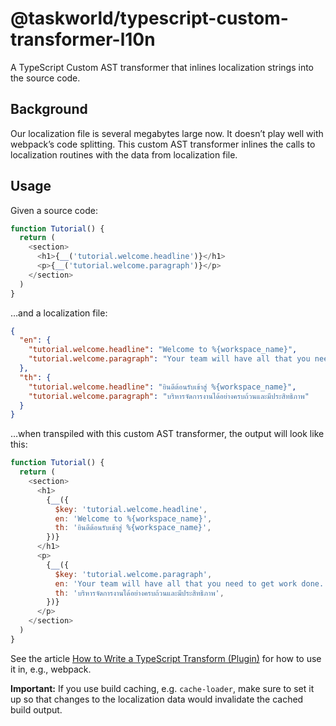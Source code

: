 # @taskworld/typescript-custom-transformer-l10n

A TypeScript Custom AST transformer that inlines localization strings into the source code.

## Background

Our localization file is several megabytes large now.
It doesn’t play well with webpack’s code splitting.
This custom AST transformer inlines the calls to localization routines with the data from localization file.

## Usage

Given a source code:

```js
function Tutorial() {
  return (
    <section>
      <h1>{__('tutorial.welcome.headline')}</h1>
      <p>{__('tutorial.welcome.paragraph')}</p>
    </section>
  )
}
```

…and a localization file:

```json
{
  "en": {
    "tutorial.welcome.headline": "Welcome to %{workspace_name}",
    "tutorial.welcome.paragraph": "Your team will have all that you need to get work done."
  },
  "th": {
    "tutorial.welcome.headline": "ยินดีต้อนรับเข้าสู่ %{workspace_name}",
    "tutorial.welcome.paragraph": "บริหารจัดการงานได้อย่างครบถ้วนและมีประสิทธิภาพ"
  }
}
```

…when transpiled with this custom AST transformer, the output will look like this:

```js
function Tutorial() {
  return (
    <section>
      <h1>
        {__({
          $key: 'tutorial.welcome.headline',
          en: 'Welcome to %{workspace_name}',
          th: 'ยินดีต้อนรับเข้าสู่ %{workspace_name}',
        })}
      </h1>
      <p>
        {__({
          $key: 'tutorial.welcome.paragraph',
          en: 'Your team will have all that you need to get work done.',
          th: 'บริหารจัดการงานได้อย่างครบถ้วนและมีประสิทธิภาพ',
        })}
      </p>
    </section>
  )
}
```

See the article [How to Write a TypeScript Transform (Plugin)](https://dev.doctorevidence.com/how-to-write-a-typescript-transform-plugin-fc5308fdd943) for how to use it in, e.g., webpack.

**Important:** If you use build caching, e.g. `cache-loader`, make sure to set it up so that changes to the localization data would invalidate the cached build output.
